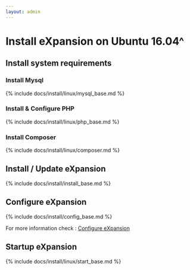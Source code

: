 ```yaml
---
layout: admin
---
```


# Install eXpansion on Ubuntu 16.04^ 

## Install system requirements

### Install Mysql

{% include docs/install/linux/mysql_base.md %}

### Install & Configure PHP

{% include docs/install/linux/php_base.md %}

### Install Composer

{% include docs/install/linux/composer.md %}

## Install / Update eXpansion

{% include docs/install/install_base.md %}

## Configure eXpansion

{% include docs/install/config_base.md %}

For more information check : [Configure eXpansion](./configuration.md)

## Startup eXpansion 

{% include docs/install/linux/start_base.md %}
